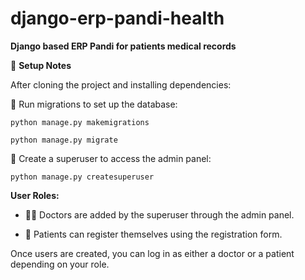 # django-erp-pandi-health
**Django based ERP Pandi for patients medical records**

:rocket: **Setup Notes**

After cloning the project and installing dependencies:

:small_blue_diamond: Run migrations to set up the database:

<pre><code>python manage.py makemigrations</code></pre>
<pre><code>python manage.py migrate</code></pre>

:small_blue_diamond: Create a superuser to access the admin panel:

<pre><code>python manage.py createsuperuser</code></pre>

**User Roles:**

* :health_worker: Doctors are added by the superuser through the admin panel.

* :raising_hand: Patients can register themselves using the registration form.

Once users are created, you can log in as either a doctor or a patient depending on your role.
